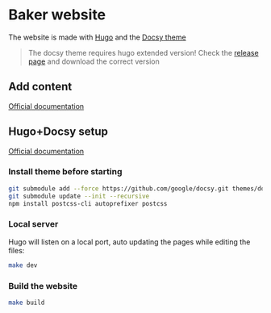 # Baker website

The website is made with [Hugo](https://gohugo.io/) and the [Docsy theme](https://github.com/google/docsy)

> The docsy theme requires hugo extended version! Check the [release page](https://github.com/gohugoio/hugo/releases)
> and download the correct version

## Add content

[Official documentation](https://www.docsy.dev/docs/adding-content/content/)

## Hugo+Docsy setup

[Official documentation](https://www.docsy.dev/docs/getting-started/)

### Install theme before starting

```sh
git submodule add --force https://github.com/google/docsy.git themes/docsy
git submodule update --init --recursive
npm install postcss-cli autoprefixer postcss
```

### Local server

Hugo will listen on a local port, auto updating the pages while editing the files:

```bash
make dev
```

### Build the website

```bash
make build
```
